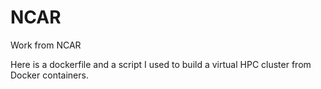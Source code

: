 # NCAR
Work from NCAR

Here is a dockerfile and a script I used to build a virtual HPC cluster from Docker containers.

